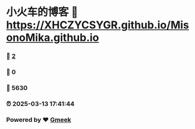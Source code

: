 # 小火车的博客 :link: https://XHCZYCSYGR.github.io/MisonoMika.github.io 
### :page_facing_up: [2](https://XHCZYCSYGR.github.io/MisonoMika.github.io/tag.html) 
### :speech_balloon: 0 
### :hibiscus: 5630 
### :alarm_clock: 2025-03-13 17:41:44 
### Powered by :heart: [Gmeek](https://github.com/Meekdai/Gmeek)
